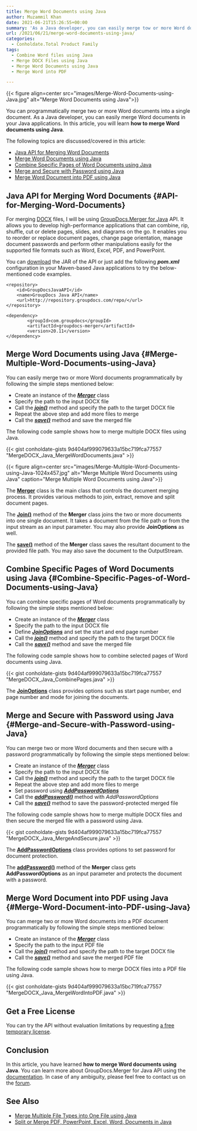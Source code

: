 ```yaml
---
title: Merge Word Documents using Java
author: Muzammil Khan
date: 2021-06-21T15:26:55+00:00
summary: 'As a Java developer, you can easily merge tow or more Word documents or combine pages from different Word files in your Java applications. In this article, you will learn **how to merge Word documents using Java**.'
url: /2021/06/21/merge-word-documents-using-java/
categories:
  - Conholdate.Total Product Family
tags:
  - Combine Word files using Java
  - Merge DOCX Files using Java
  - Merge Word Documents using Java
  - Merge Word into PDF

---
```



{{< figure align=center src="images/Merge-Word-Documents-using-Java.jpg" alt="Merge Word Documents using Java">}}
 

You can programmatically merge two or more Word documents into a single document. As a Java developer, you can easily merge Word documents in your Java applications. In this article, you will learn **how to merge Word documents using Java**.

The following topics are discussed/covered in this article:

  * [Java API for Merging Word Documents][2]
  * [Merge Word Documents using Java][3]
  * [Combine Specific Pages of Word Documents using Java][4]
  * [Merge and Secure with Password using Java][5]
  * [Merge Word Document into PDF using Java][6]

## Java API for Merging Word Documents {#API-for-Merging-Word-Documents}

For merging [DOCX][7] files, I will be using [GroupDocs.Merger for Java][8] API. It allows you to develop high-performance applications that can combine, rip, shuffle, cut or delete pages, slides, and diagrams on the go.‎ It enables you to reorder or replace document pages, change page orientation, manage document passwords and perform other manipulations easily for the supported file formats such as Word, Excel, PDF, and PowerPoint.

You can [download][9] the JAR of the API or just add the following **_pom.xml_** configuration in your Maven-based Java applications to try the below-mentioned code examples.

```
<repository>
	<id>GroupDocsJavaAPI</id>
	<name>GroupDocs Java API</name>
	<url>http://repository.groupdocs.com/repo/</url>
</repository>
```

```
<dependency>
        <groupId>com.groupdocs</groupId>
        <artifactId>groupdocs-merger</artifactId>
        <version>20.11</version> 
</dependency>
```

## Merge Word Documents using Java {#Merge-Multiple-Word-Documents-using-Java}

You can easily merge two or more Word documents programmatically by following the simple steps mentioned below:

  * Create an instance of the **_[Merger][10]_** class
  * Specify the path to the input DOCX file
  * Call the **_[join()][11]_** method and specify the path to the target DOCX file
  * Repeat the above step and add more files to merge
  * Call the **_[save()][12]_** method and save the merged file

The following code sample shows how to merge multiple DOCX files using Java.

{{< gist conholdate-gists 9d404af999079633a15bc719fca77557 "MergeDOCX_Java_MergeWordDocuments.java" >}}

{{< figure align=center src="images/Merge-Multiple-Word-Documents-using-Java-1024x457.jpg" alt="Merge Multiple Word Documents using Java" caption="Merge Multiple Word Documents using Java">}}
 

The **[Merger][10]** class is the main class that controls the document merging process. It provides various methods to join, extract, remove and split document pages.

The **[Join()][11]** method of the **Merger** class joins the two or more documents into one single document. It takes a document from the file path or from the input stream as an input parameter. You may also provide **JoinOptions** as well.

The **[save()][12]** method of the **Merger** class saves the resultant document to the provided file path. You may also save the document to the OutputStream.

## Combine Specific Pages of Word Documents using Java {#Combine-Specific-Pages-of-Word-Documents-using-Java}

You can combine specific pages of Word documents programmatically by following the simple steps mentioned below:

  * Create an instance of the **_[Merger][10]_** class
  * Specify the path to the input DOCX file
  * Define **_[JoinOptions][14]_** and set the start and end page number
  * Call the **_[join()][11]_** method and specify the path to the target DOCX file
  * Call the **_[save()][12]_** method and save the merged file

The following code sample shows how to combine selected pages of Word documents using Java.

{{< gist conholdate-gists 9d404af999079633a15bc719fca77557 "MergeDOCX_Java_CombinePages.java" >}}

The **[JoinOptions][14]** class provides options such as start page number, end page number and mode for joining the documents.

## Merge and Secure with Password using Java {#Merge-and-Secure-with-Password-using-Java}

You can merge two or more Word documents and then secure with a password programmatically by following the simple steps mentioned below:

  * Create an instance of the **_[Merger][10]_** class
  * Specify the path to the input DOCX file
  * Call the **_[join()][11]_** method and specify the path to the target DOCX file
  * Repeat the above step and add more files to merge
  * Set password using **_[AddPasswordOptions][15]_**
  * Call the **_[addPassword()][16]_** method with _AddPasswordOptions_
  * Call the **_[save()][12]_** method to save the password-protected merged file

The following code sample shows how to merge multiple DOCX files and then secure the merged file with a password using Java.

{{< gist conholdate-gists 9d404af999079633a15bc719fca77557 "MergeDOCX_Java_MergeAndSecure.java" >}}

The **[AddPasswordOptions][15]** class provides options to set password for document protection.

The **[addPassword()][16]** method of the **Merger** class gets **AddPasswordOptions** as an input parameter and protects the document with a password.

## Merge Word Document into PDF using Java {#Merge-Word-Document-into-PDF-using-Java}

You can merge two or more Word documents into a PDF document programmatically by following the simple steps mentioned below:

  * Create an instance of the **_[Merger][10]_** class
  * Specify the path to the input PDF file
  * Call the **_[join()][11]_** method and specify the path to the target DOCX file
  * Call the **_[save()][12]_** method and save the merged PDF file

The following code sample shows how to merge DOCX files into a PDF file using Java.

{{< gist conholdate-gists 9d404af999079633a15bc719fca77557 "MergeDOCX_Java_MergeWordIntoPDF.java" >}}

## Get a Free License

You can try the API without evaluation limitations by requesting [a free temporary license][17].

## Conclusion

In this article, you have learned **how to merge Word documents using Java**. You can learn more about GroupDocs.Merger for Java API using the [documentation][18]. In case of any ambiguity, please feel free to contact us on the [forum][19].

## See Also

  * [Merge Multiple File Types into One File using Java][20]
  * [Split or Merge PDF, PowerPoint, Excel, Word, Documents in Java][21]

 [1]: https://blog.conholdate.com/wp-content/uploads/sites/27/2021/06/Merge-Word-Documents-using-Java.jpg
 [2]: #API-for-Merging-Word-Documents
 [3]: #Merge-Multiple-Word-Documents-using-Java
 [4]: #Combine-Specific-Pages-of-Word-Documents-using-Java
 [5]: #Merge-and-Secure-with-Password-using-Java
 [6]: #Merge-Word-Document-into-PDF-using-Java
 [7]: https://docs.fileformat.com/word-processing/docx/
 [8]: https://products.groupdocs.com/merger/java
 [9]: https://downloads.groupdocs.com/merger/java
 [10]: https://apireference.groupdocs.com/merger/java/com.groupdocs.merger/Merger
 [11]: https://apireference.groupdocs.com/merger/java/com.groupdocs.merger/Merger#join(java.lang.String)
 [12]: https://apireference.groupdocs.com/merger/java/com.groupdocs.merger/Merger#save(java.lang.String)
 [13]: https://blog.conholdate.com/wp-content/uploads/sites/27/2021/06/Merge-Multiple-Word-Documents-using-Java.jpg
 [14]: https://apireference.groupdocs.com/merger/java/com.groupdocs.merger.domain.options/JoinOptions
 [15]: https://apireference.groupdocs.com/merger/java/com.groupdocs.merger.domain.options/AddPasswordOptions
 [16]: https://apireference.groupdocs.com/merger/java/com.groupdocs.merger/Merger#addPassword(com.groupdocs.merger.domain.options.interfaces.IAddPasswordOptions)
 [17]: https://purchase.groupdocs.com/temporary-license
 [18]: https://docs.groupdocs.com/merger/java/
 [19]: https://forum.groupdocs.com/c/merger/
 [20]: https://blog.groupdocs.com/2021/06/13/merge-multiple-file-types-using-java/
 [21]: https://blog.groupdocs.com/2020/05/20/merge-pdf-word-excel-powerpoint-documents-in-java/







